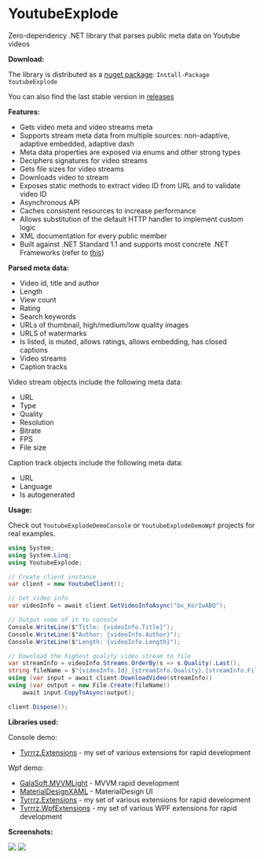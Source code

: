 YoutubeExplode
===================


Zero-dependency .NET library that parses public meta data on Youtube videos


**Download:**

The library is distributed as a [nuget package](https://www.nuget.org/packages/YoutubeExplode): `Install-Package YoutubeExplode`

You can also find the last stable version in [releases](https://github.com/Tyrrrz/YoutubeExplode/releases)

**Features:**

- Gets video meta and video streams meta
- Supports stream meta data from multiple sources: non-adaptive, adaptive embedded, adaptive dash
- Meta data properties are exposed via enums and other strong types
- Deciphers signatures for video streams
- Gets file sizes for video streams
- Downloads video to stream
- Exposes static methods to extract video ID from URL and to validate video ID
- Asynchronous API
- Caches consistent resources to increase performance
- Allows substitution of the default HTTP handler to implement custom logic
- XML documentation for every public member
- Built against .NET Standard 1.1 and supports most concrete .NET Frameworks (refer to [this](https://github.com/dotnet/standard/blob/master/docs/versions.md))

**Parsed meta data:**

- Video id, title and author
- Length
- View count
- Rating
- Search keywords
- URLs of thumbnail, high/medium/low quality images
- URLS of watermarks
- Is listed, is muted, allows ratings, allows embedding, has closed captions
- Video streams
- Caption tracks

Video stream objects include the following meta data:

- URL
- Type
- Quality
- Resolution
- Bitrate
- FPS
- File size

Caption track objects include the following meta data:

- URL
- Language
- Is autogenerated

**Usage:**

Check out `YoutubeExplodeDemoConsole` or `YoutubeExplodeDemoWpf` projects for real examples.

```c#
using System;
using System.Linq;
using YoutubeExplode;

// Create client instance
var client = new YoutubeClient();

// Get video info
var videoInfo = await client.GetVideoInfoAsync("bx_KorIwABQ");

// Output some of it to console
Console.WriteLine($"Title: {videoInfo.Title}");
Console.WriteLine($"Author: {videoInfo.Author}");
Console.WriteLine($"Length: {videoInfo.Length}");

// Download the highest quality video stream to file
var streamInfo = videoInfo.Streams.OrderBy(s => s.Quality).Last();
string fileName = $"{videoInfo.Id}_{streamInfo.Quality}.{streamInfo.FileExtension}";
using (var input = await client.DownloadVideo(streamInfo))
using (var output = new File.Create(fileName))
    await input.CopyToAsync(output);

client.Dispose();

```

**Libraries used:**

Console demo:

- [Tyrrrz.Extensions](https://github.com/Tyrrrz/Extensions) - my set of various extensions for rapid development

Wpf demo:

- [GalaSoft.MVVMLight](http://www.mvvmlight.net) - MVVM rapid development
- [MaterialDesignXAML](https://github.com/ButchersBoy/MaterialDesignInXamlToolkit) - MaterialDesign UI
- [Tyrrrz.Extensions](https://github.com/Tyrrrz/Extensions) - my set of various extensions for rapid development
- [Tyrrrz.WpfExtensions](https://github.com/Tyrrrz/WpfExtensions) - my set of various WPF extensions for rapid development
 
**Screenshots:**

![](http://www.tyrrrz.me/projects/images/ytexplode_1.png)
![](http://www.tyrrrz.me/projects/images/ytexplode_2.png)
